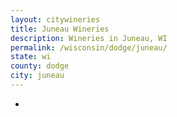 ```yaml
---
layout: citywineries
title: Juneau Wineries
description: Wineries in Juneau, WI
permalink: /wisconsin/dodge/juneau/
state: wi
county: dodge
city: juneau
---
```

-
